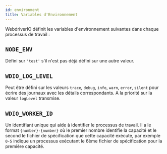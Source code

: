 ```yaml
---
id: environment
title: Variables d'Environnement
---
```


WebdriverIO définit les variables d'environnement suivantes dans chaque processus de travail :

## `NODE_ENV`

Défini sur `'test'` s'il n'est pas déjà défini sur une autre valeur.

## `WDIO_LOG_LEVEL`

Peut être défini sur les valeurs `trace`, `debug`, `info`, `warn`, `error`, `silent` pour écrire des journaux avec les détails correspondants. A la priorité sur la valeur `logLevel` transmise.

## `WDIO_WORKER_ID`

Un identifiant unique qui aide à identifier le processus de travail. Il a le format `{number}-{number}` où le premier nombre identifie la capacité et le second le fichier de spécification que cette capacité exécute, par exemple `0-5` indique un processus exécutant le 6ème fichier de spécification pour la première capacité.